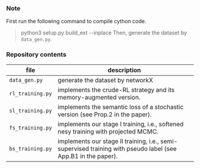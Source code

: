 ### Note 
First run the following command to compile cython code. 
> python3 setup.py build_ext --inplace 
Then, generate the dataset by `data_gen.py`.

### Repository contents

| file           | description                                                  |
| -------------- | ------------------------------------------------------------ |
| `data_gen.py` | generate the dataset by networkX |
| `rl_training.py` | implements the crude-RL strategy and its memory-augmented version. |
| `sl_training.py` | implements the semantic loss of a stochastic version (see Prop.2 in the paper). |
| `fs_training.py` | implements our stage I training, i.e., softened nesy training with projected MCMC. |
| `bs_training.py` | implements our stage II training, i.e., semi-supervised training with pseudo label (see App.B1 in the paper). |

